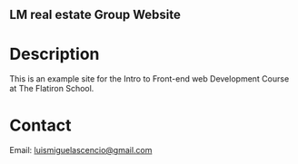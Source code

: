 LM real estate Group Website
---
# Description

This is an example site for the Intro to Front-end web Development Course at The Flatiron School.

# Contact

Email: luismiguelascencio@gmail.com